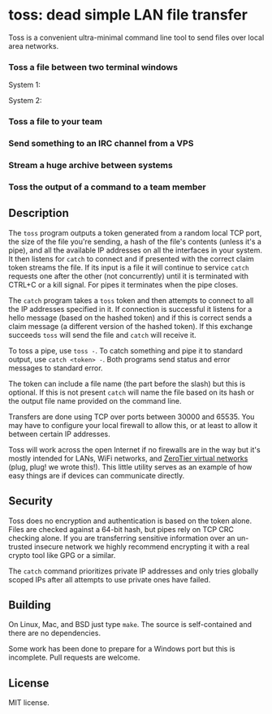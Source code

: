toss: dead simple LAN file transfer
======

Toss is a convenient ultra-minimal command line tool to send files over local area networks.

### Toss a file between two terminal windows

System 1:



System 2:



### Toss a file to your team

### Send something to an IRC channel from a VPS

### Stream a huge archive between systems

### Toss the output of a command to a team member

## Description

The `toss` program outputs a token generated from a random local TCP port, the size of the file you're sending, a hash of the file's contents (unless it's a pipe), and all the available IP addresses on all the interfaces in your system. It then listens for `catch` to connect and if presented with the correct claim token streams the file. If its input is a file it will continue to service `catch` requests one after the other (not concurrently) until it is terminated with CTRL+C or a kill signal. For pipes it terminates when the pipe closes.

The `catch` program takes a `toss` token and then attempts to connect to all the IP addresses specified in it. If connection is successful it listens for a hello message (based on the hashed token) and if this is correct sends a claim message (a different version of the hashed token). If this exchange succeeds `toss` will send the file and `catch` will receive it.

To toss a pipe, use `toss -`. To catch something and pipe it to standard output, use `catch <token> -`. Both programs send status and error messages to standard error.

The token can include a file name (the part before the slash) but this is optional. If this is not present `catch` will name the file based on its hash or the output file name provided on the command line.

Transfers are done using TCP over ports between 30000 and 65535. You may have to configure your local firewall to allow this, or at least to allow it between certain IP addresses.

Toss will work across the open Internet if no firewalls are in the way but it's mostly intended for LANs, WiFi networks, and [ZeroTier virtual networks](https://www.zerotier.com/) (plug, plug! we wrote this!). This little utility serves as an example of how easy things are if devices can communicate directly.

## Security

Toss does no encryption and authentication is based on the token alone. Files are checked against a 64-bit hash, but pipes rely on TCP CRC checking alone. If you are transferring sensitive information over an un-trusted insecure network we highly recommend encrypting it with a real crypto tool like GPG or a similar.

The `catch` command prioritizes private IP addresses and only tries globally scoped IPs after all attempts to use private ones have failed.

## Building

On Linux, Mac, and BSD just type `make`. The source is self-contained and there are no dependencies.

Some work has been done to prepare for a Windows port but this is incomplete. Pull requests are welcome.

## License

MIT license.
